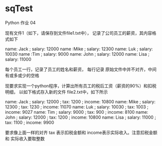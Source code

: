 # sqTest
Python 作业 04

现有文件1（如下，请保存到文件file1.txt中）， 记录了公司员工的薪资，其内容格式如下

name: Jack   ;    salary:  12000
 name :Mike ; salary:  12300
name: Luk ;   salary:  10030
  name :Tim ;  salary:   9000
name: John ;    salary:  12000
name: Lisa ;    salary:   11000

每个员工一行，记录了员工的姓名和薪资，
每行记录 原始文件中并不对齐，中间有或多或少的空格

现要求实现一个python程序，计算出所有员工的税后工资（薪资的90%）和扣税明细，
以如下格式存入新的文件 file2.txt中，如下所示

name: Jack   ;    salary:  12000 ;  tax: 1200 ; income:  10800
name: Mike   ;    salary:  12300 ;  tax: 1230 ; income:  11070
name: Luk    ;    salary:  10030 ;  tax: 1003 ; income:   9027
name: Tim    ;    salary:   9000 ;  tax:  900 ; income:   8100
name: John   ;    salary:  12000 ;  tax: 1200 ; income:  10800
name: Lisa   ;    salary:  11000 ;  tax: 1100 ; income:   9900

要求像上面一样的对齐
tax 表示扣税金额和 income表示实际收入。注意扣税金额和 实际收入要取整数  
